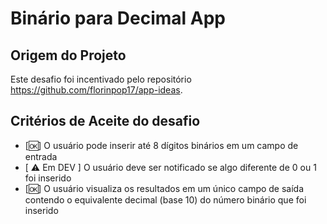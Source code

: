# Binário para Decimal App

## Origem do Projeto

Este desafio foi incentivado pelo repositório https://github.com/florinpop17/app-ideas.

## Critérios de Aceite do desafio

- [🆗] O usuário pode inserir até 8 dígitos binários em um campo de entrada
- [ ⚠ Em DEV ] O usuário deve ser notificado se algo diferente de 0 ou 1 foi inserido
- [🆗] O usuário visualiza os resultados em um único campo de saída contendo o equivalente decimal (base 10) do número binário que foi inserido
